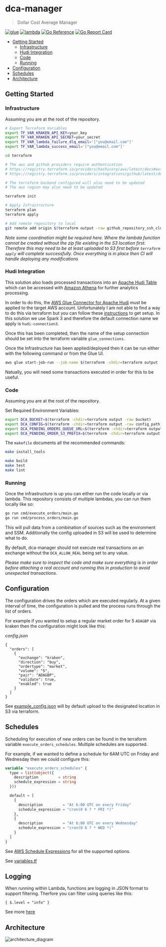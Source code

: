 # dca-manager

> Dollar Cost Average Manager

[![glue](https://github.com/kiran94/dca-manager/actions/workflows/glue.yml/badge.svg)](https://github.com/kiran94/dca-manager/actions/workflows/glue.yml) [![lambda](https://github.com/kiran94/dca-manager/actions/workflows/lambda.yml/badge.svg)](https://github.com/kiran94/dca-manager/actions/workflows/lambda.yml) [![Go Reference](https://pkg.go.dev/badge/github.com/kiran94/dca-manager.svg)](https://pkg.go.dev/github.com/kiran94/dca-manager) [![Go Report Card](https://goreportcard.com/badge/github.com/kiran94/dca-manager)](https://goreportcard.com/report/github.com/kiran94/dca-manager)

<!-- toc GFM -->

* [Getting Started](#getting-started)
    * [Infrastructure](#infrastructure)
    * [Hudi Integration](#hudi-integration)
    * [Code](#code)
    * [Running](#running)
* [Configuration](#configuration)
* [Schedules](#schedules)
* [Architecture](#architecture)

<!-- /toc -->

## Getting Started

### Infrastructure

Assuming you are at the root of the repository.

```sh
# Export Terraform Variables
export TF_VAR_KRAKEN_API_KEY=your_key
export TF_VAR_KRAKEN_API_SECRET=your_secret
export TF_VAR_lambda_failure_dlq_email='["you@email.com"]'
export TF_VAR_lambda_success_email='["you@email.com"]'

cd terraform

# The aws and github providers require authentication
# https://registry.terraform.io/providers/hashicorp/aws/latest/docs#authentication
# https://registry.terraform.io/providers/integrations/github/latest/docs#authentication

# The terraform backend configured will also need to be updated
# The aws region may also need to be updated

terraform init

# Apply Infrastructure
terraform plan
terraform apply

# Add remote repository to local
git remote add origin $(terraform output -raw github_repository_ssh_clone_url)
```

*Note some coordination might be required here. Where the lambda function cannot be created without the zip file existing in the S3 location first. Therefore this may need to be at least uploaded to S3 first before `terraform apply` will complete successfully. Once everything is in place then CI will handle deploying any modifications*

### Hudi Integration

This solution also loads processed transactions into an [Apache Hudi Table](https://hudi.apache.org/) which can be accessed with [Amazon Athena](https://aws.amazon.com/athena) for further analytics processing.

In order to do this, the [AWS Glue Connector for Apache Hudi](https://aws.amazon.com/marketplace/server/procurement?productId=e918d411-44a4-4b8d-b995-e101d7ef670b) must be applied to the target AWS account. Unfortunately I am not able to find a way to do this via terraform but you can follow these [instructions](https://aws.amazon.com/blogs/big-data/writing-to-apache-hudi-tables-using-aws-glue-connector/) to get setup. In this solution we use Spark 3 and therefore the default connection name we apply is `hudi-connection3`.

Once this has been completed, then the name of the setup connection should be set into the terraform variable `glue_connections`.

Once the Infrastructure has been applied/deployed then it can be run either with the following command or from the Glue UI.

```sh
aws glue start-job-run --job-name $(terraform -chdir=terraform output -json | jq --raw-output '.glue_load_transactions_job.value')
```

Natually, you will need some transactions executed in order for this to be useful.

### Code

Assuming you are at the root of the repository.


Set Required Environment Variables:

```sh
export DCA_BUCKET=$(terraform -chdir=terraform output -raw bucket)
export DCA_CONFIG=$(terraform -chdir=terraform output -raw config_path)
export DCA_PENDING_ORDERS_QUEUE_URL=$(terraform -chdir=terraform output -raw pending_orders_queue_url)
export DCA_PENDING_ORDER_S3_PREFIX=$(terraform -chdir=terraform output -raw aws_lambda_pending_order_path)
```

The `makefile` documents all the recommended commands:

```sh
make install_tools

make build
make test
make lint
```

### Running

Once the infrastructure is up you can either run the code locally or via lambda. This repository consists of multiple lambdas, you can run them locally like so:

```sh
go run cmd/execute_orders/main.go
go run cmd/process_orders/main.go
```

This will pull data from a combination of sources such as the environment and SSM. Additionally the config uploaded in S3 will be used to determine what to do.

By default, dca-manager should not execute real transactions on an exchange without the `DCA_ALLOW_REAL` being set to any value.

*Please make sure to inspect the code and make sure everything is in order before attaching a real account and running this in production to avoid unexpected transactions.*

## Configuration

The configuration drives the orders which are executed regularly. At a given interval of time, the configuration is pulled and the process runs through the list of orders.

For example if you wanted to setup a regular market order for 5 `ADAGBP` via kraken then the configuration might look like this:

*config.json*

```json5
{
  "orders": [
    {
      "exchange": "kraken",
      "direction": "buy",
      "ordertype": "market",
      "volume": "5",
      "pair": "ADAGBP",
      "validate": true,
      "enabled": true
    }
  ]
}
```

See [example_config.json](./pkg/configuration/example_config.json) will by default upload to the designated location in S3 via terraform.

## Schedules

Scheduling for execution of new orders can be found in the terraform variable `execute_orders_schedules`. Multiple schedules are supported.

For example, if we wanted to define a schedule for 6AM UTC on Friday and Wednesday then we could configure this:

```terraform
variable "execute_orders_schedules" {
  type = list(object({
    description         = string
    schedule_expression = string
  }))

  default = [
    {
      description         = "At 6:00 UTC on every Friday"
      schedule_expression = "cron(0 6 ? * FRI *)"
    },
    {
      description         = "At 6:00 UTC on every Wednesday"
      schedule_expression = "cron(0 6 ? * WED *)"
    }
  ]
}
```

See [AWS Schedule Expressions](https://docs.aws.amazon.com/lambda/latest/dg/services-cloudwatchevents-expressions.html) for all the supported options.

See [variables.tf](./terraform/variables.tf)

## Logging

When running within Lambda, functions are logging in JSON format to support filtering. Therfore you can filter using queries like this:

```
{ $.level = "info" }
```

See more [here](https://docs.aws.amazon.com/AmazonCloudWatch/latest/logs/FilterAndPatternSyntax.html#matching-terms-events)


## Architecture

![architecture_diagram](docs/architecture_diagram.png)
